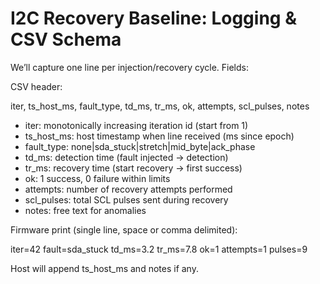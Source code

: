 # I2C Recovery Baseline: Logging & CSV Schema

We’ll capture one line per injection/recovery cycle. Fields:

CSV header:

iter, ts_host_ms, fault_type, td_ms, tr_ms, ok, attempts, scl_pulses, notes

- iter: monotonically increasing iteration id (start from 1)
- ts_host_ms: host timestamp when line received (ms since epoch)
- fault_type: none|sda_stuck|stretch|mid_byte|ack_phase
- td_ms: detection time (fault injected -> detection)
- tr_ms: recovery time (start recovery -> first success)
- ok: 1 success, 0 failure within limits
- attempts: number of recovery attempts performed
- scl_pulses: total SCL pulses sent during recovery
- notes: free text for anomalies

Firmware print (single line, space or comma delimited):

iter=42 fault=sda_stuck td_ms=3.2 tr_ms=7.8 ok=1 attempts=1 pulses=9

Host will append ts_host_ms and notes if any.
